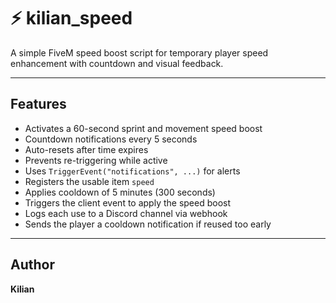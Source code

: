 # ⚡ kilian_speed

A simple FiveM speed boost script for temporary player speed enhancement with countdown and visual feedback.

---

## Features

- Activates a 60-second sprint and movement speed boost
- Countdown notifications every 5 seconds
- Auto-resets after time expires
- Prevents re-triggering while active
- Uses `TriggerEvent("notifications", ...)` for alerts
- Registers the usable item `speed`
- Applies cooldown of 5 minutes (300 seconds)
- Triggers the client event to apply the speed boost
- Logs each use to a Discord channel via webhook
- Sends the player a cooldown notification if reused too early

---

## Author

**Kilian**
